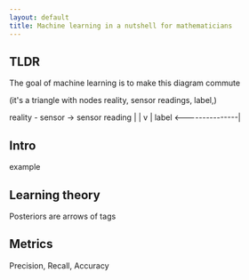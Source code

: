 ```yaml
---
layout: default
title: Machine learning in a nutshell for mathematicians
---
```


## TLDR
The goal of machine learning is to make this diagram commute

(it's a triangle with nodes reality, sensor readings, label,)

reality - sensor -> sensor reading
|                     |
v                     |
label <---------------|


## Intro

example


## Learning theory
Posteriors are arrows of tags

## Metrics

Precision, Recall, Accuracy


##
